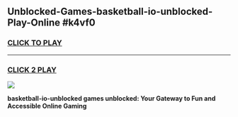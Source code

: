 
## Unblocked-Games-basketball-io-unblocked-Play-Online #k4vf0
<h3>
<a href="https://news.freeplayer.one?title=basketball-io-unblocked&ref=3">CLICK TO PLAY</a></h3>
<hr>

<h3>
<a href="https://news.freeplayer.one?title=basketball-io-unblocked&ref=3">CLICK 2 PLAY</a>
  
</h3>

<a href="https://news.freeplayer.one?title=basketball-io-unblocked&ref=3"><img src="https://clearcache.store/games.png"></a>


**basketball-io-unblocked games unblocked: Your Gateway to Fun and Accessible Online Gaming**
